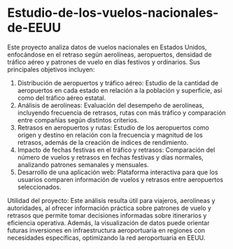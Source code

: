 # Estudio-de-los-vuelos-nacionales-de-EEUU
Este proyecto analiza datos de vuelos nacionales en Estados Unidos, enfocándose en el retraso según aerolíneas, aeropuertos, densidad de tráfico aéreo y patrones de vuelo en días festivos y ordinarios. Sus principales objetivos incluyen:

  1. Distribución de aeropuertos y tráfico aéreo: Estudio de la cantidad de aeropuertos en cada estado en relación a la población y superficie, así como del tráfico aéreo estatal.
  2. Análisis de aerolíneas: Evaluación del desempeño de aerolíneas, incluyendo frecuencia de retrasos, rutas con más tráfico y comparación entre compañías según distintos criterios.
  3. Retrasos en aeropuertos y rutas: Estudio de los aeropuertos como origen y destino en relación con la frecuencia y magnitud de los retrasos, además de la creación de índices de                rendimiento.
  4. Impacto de fechas festivas en el tráfico y retrasos: Comparación del número de vuelos y retrasos en fechas festivas y días normales, analizando patrones semanales y mensuales.
  5. Desarrollo de una aplicación web: Plataforma interactiva para que los usuarios comparen información de vuelos y retrasos entre aeropuertos seleccionados.

Utilidad del proyecto: Este análisis resulta útil para viajeros, aerolíneas y autoridades, al ofrecer información práctica sobre patrones de vuelo y retrasos que permite tomar decisiones informadas sobre itinerarios y eficiencia operativa. Además, la visualización de datos puede orientar futuras inversiones en infraestructura aeroportuaria en regiones con necesidades específicas, optimizando la red aeroportuaria en EEUU.








